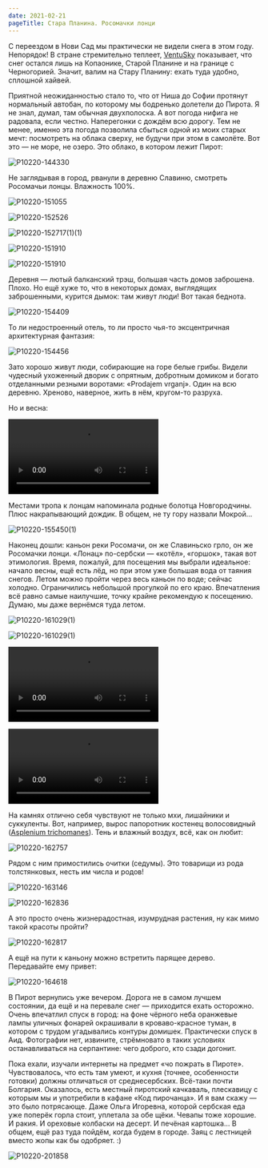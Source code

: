 ```yaml
---
date: 2021-02-21
pageTitle: Стара Планина. Росомачки лонци
---
```


С переездом в Нови Сад мы практически не видели снега в этом году. Непорядок! В стране стремительно теплеет, 
[VentuSky](http://www.ventusky.com) показывает, что снег остался лишь на Копаонике, Старой Планине и на границе с 
Черногорией. Значит, валим на Стару Планину: ехать туда удобно, сплошной хайвей.

Приятной неожиданностью стало то, что от Ниша до Софии протянут нормальный автобан, по которому мы бодренько долетели до 
Пирота. Я не знал, думал, там обычная двухполоска. А вот погода нифига не радовала, если честно. Наперегонки с дождём 
всю дорогу. Тем не менее, именно эта погода позволила сбыться одной из моих старых мечт: посмотреть на облака сверху, не 
будучи при этом в самолёте. Вот это — не море, не озеро. Это облако, в котором лежит Пирот:

![P10220-144330](../P10220-144330.jpg)

Не заглядывая в город, рванули в деревню Славиню, смотреть Росомачьи лонцы. Влажность 100%.

![P10220-151055](../P10220-151055.jpg)

![P10220-152526](../P10220-152526.jpg)

![P10220-152717(1)(1)](../P10220-152717(1)(1).jpg)

![P10220-151910](../P10220-153216.jpg)

![P10220-151910](../P10220-151910.jpg)

Деревня — лютый балканский трэш, большая часть домов заброшена. Плохо. Но ещё хуже то, что в некоторых домах, выглядящих заброшенными, курится дымок: там живут люди! Вот такая беднота.

![P10220-154409](../P10220-154409.jpg)

То ли недостроенный отель, то ли просто чья-то эксцентричная архитектурная фантазия:

![P10220-154456](../P10220-154456.jpg)

Зато хорошо живут люди, собирающие на горе белые грибы. Видели чудесный ухоженный дворик с опрятным, добротным домиком и богато отделанными резными воротами: «Prodajem vrganj». Один на всю деревню. Хреново, наверное, жить в нём, кругом-то разруха.

Но и весна:

<video src="../stab-V10220-154707-1.mp4" controls></video>

Местами тропа к лонцам напоминала родные болотца Новгородчины. Плюс накрапывающий дождик. В общем, не ту гору назвали Мокрой…

![P10220-155450(1)](../P10220-155450(1).jpg)

Наконец дошли: каньон реки Росомачи, он же Славиньско грло, он же Росомачки лонци. «Лонац» по-сербски — «котёл», 
«горшок», такая вот этимология. Время, пожалуй, для посещения мы выбрали идеальное: начало весны, ещё есть лёд, но при 
этом уже большая вода от таяния снегов. Летом можно пройти через весь каньон по воде; сейчас холодно. Ограничились 
небольшой прогулкой по его краю. Впечатления всё равно самые наилучшие, точку крайне рекомендую к посещению. Думаю, мы 
даже вернёмся туда летом.

![P10220-161029(1)](../P10220-161029(1).jpg)

![P10220-161029(1)](../P10220-162102(1).jpg)

<video src="../stab-V10220-160801.mp4" controls></video>

<video src="../stab-V10220-161851.mp4" controls></video>

На камнях отлично себя чувствуют не только мхи, лишайники и суккуленты. Вот, например, вырос папоротник костенец волосовидный ([Asplenium trichomanes](https://ru.wikipedia.org/wiki/%D0%9A%D0%BE%D1%81%D1%82%D0%B5%D0%BD%D0%B5%D1%86_%D0%B2%D0%BE%D0%BB%D0%BE%D1%81%D0%BE%D0%B2%D0%B8%D0%B4%D0%BD%D1%8B%D0%B9)). Тень и влажный воздух, всё, как он любит:

![P10220-162757](../P10220-162757.jpg)

Рядом с ним примостились очитки (седумы). Это товарищи из рода толстянковых, несть им числа и родов!

![P10220-163146](../P10220-163146.jpg)

![P10220-162836](../P10220-162836.jpg)

А это просто очень жизнерадостная, изумрудная растения, ну как мимо такой красоты пройти?

![P10220-162817](../P10220-162817.jpg)

А ещё на пути к каньону можно встретить парящее дерево. Передавайте ему привет:

![P10220-164618](../P10220-164618.jpg)

В Пирот вернулись уже вечером. Дорога не в самом лучшем состоянии, да ещё и на перевале снег — приходится ехать осторожно. Очень впечатлил спуск в город: на фоне чёрного неба оранжевые лампы уличных фонарей окрашивали в кроваво-красное туман, в котором с трудом угадывались контуры домишек. Практически спуск в Аид. Фотографии нет, извините, стрёмновато в таких условиях останавливаться на серпантине: чего доброго, кто сзади догонит.

Пока ехали, изучали интернеты на предмет «чо пожрать в Пироте». Чувствовалось, что есть там умеют, и кухня (точнее, особенности готовки) должны отличаться от среднесербских. Всё-таки почти Болгария. Оказалось, есть местный пиротский качкаваль, плескавицу с которым мы и употребили в кафане «Код пирочанца». И я вам скажу — это было потрясающе. Даже Ольга Игоревна, которой сербская еда уже поперёк горла стоит, уплетала за обе щёки. Чевапы тоже хорошие. И ракия. И ореховые колбаски на десерт. И печёная картошка… В общем, ещё раз туда пойдём, когда будем в городе. Заяц с лестницей вместо жопы как бы одобряет. :)

![P10220-201858](../P10220-201858.jpg)

